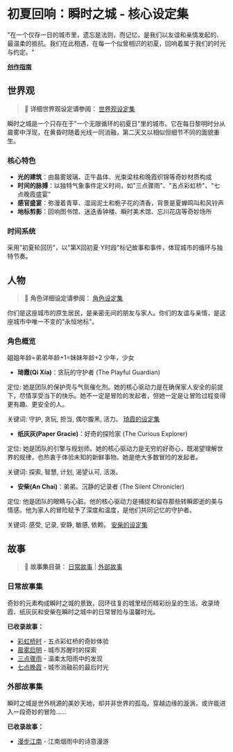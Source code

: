 # **初夏回响：瞬时之城 - 核心设定集**

"在一个仅存一日的城市里，遗忘是法则，而记忆，是我们以友谊和亲情发起的、最温柔的抵抗。我们在此相遇，在每一个似曾相识的初夏，回响着属于我们的时光与约定。"

[**创作指南**](./guidelines/guidelines.md)

## **世界观**

> 📖 **详细世界观设定请参阅：** [世界观设定集](./WorldView.md)

瞬时之城是一个只存在于"一个无限循环的初夏日"里的城市。它在每日黎明时分从晨雾中浮现，在黄昏时随着光线一同消融，第二天又以相似但细节不同的面貌重生。

### **核心特色**
* **光的建筑**：由晨雾玻璃、正午晶体、光束梁柱和晚霞织锦等奇妙材质构成
* **时间的脉搏**：以独特气象事件定义时间，如"三点骤雨"、"五点彩虹桥"、"七点晚霞盛宴"
* **感官盛宴**：弥漫着青草、湿润泥土和栀子花的清香，背景是夏蝉鸣叫和风铃声
* **地标剪影**：回响图书馆、迷迭香钟楼、瞬时美术馆、忘川花店等奇妙场所

### **时间系统**
采用"初夏轮回历"，以"第X回初夏·Y时段"标记故事和事件，体现城市的循环与独特节奏。

## **人物**

> 📖 **角色详细设定请参阅：** [角色设定集](./characters/characters.md)

你们是这座城市的原生居民，是亲密无间的朋友与家人。你们的友谊与亲情，是这座城市中唯一不变的"永恒地标"。

### **角色概览**
姐姐年龄=弟弟年龄+1=妹妹年龄+2
少年，少女

* **琦霞(Qi Xia)**：贪玩的守护者 (The Playful Guardian)

定位: 她是团队的保护壳与气氛催化剂。她的核心驱动力是在确保家人安全的前提下，尽情享受当下的快乐。她不一定是冒险的发起者，但她一定是让冒险过程变得更有趣、更安全的人。

关键词: 守护, 贪玩, 担当, 偶尔腹黑, 活力。
[琦霞的设定集](./characters/QiXia/QiXia.md)

* **纸灰灰(Paper Gracie)**：好奇的探险家 (The Curious Explorer)

定位: 她是团队的引擎与规划师。她的核心驱动力是无穷的好奇心，既渴望理解世界的规律，也热衷于体验未知的新鲜事物。她是绝大多数冒险的发起者。

关键词: 探索, 智慧, 计划, 渴望认可, 活泼。

* **安柴(An Chai)**：弟弟。沉静的记录者 (The Silent Chronicler)

定位: 他是团队的眼睛与心脏。他的核心驱动力是捕捉和留存那些转瞬即逝的美与情感。他为家人的冒险赋予了深度和温度，是他们共同记忆的守护者。

关键词: 感受, 记录, 安静, 敏感, 依赖。
[安柴的设定集](./characters/AnChai/AnChai.md)

## **故事**

> 📖 **故事集目录：** [日常故事](./daily_stories/) | [外部故事](./external_stories/)

### **日常故事集**
奇妙的元素构成瞬时之城的景致，回环往复的城里经历精彩纷呈的生活。收录琦霞、纸灰灰和安柴在瞬时之城中的日常冒险与温馨时光。

**已收录故事：**
* [彩虹桥时](./daily_stories/001_rainbow_bridge.md) - 五点彩虹桥的奇妙体验
* [晨雾启明](./daily_stories/002_morning_mist.md) - 城市苏醒时的探索
* [三点骤雨](./daily_stories/003_sudden_rain.md) - 温柔太阳雨中的发现
* [七点晚霞](./daily_stories/004_evening_glow.md) - 城市消融前的最后时光

### **外部故事集**
瞬时之城是世外桃源的美妙天地，却并非世界的孤岛。穿越边缘的漩涡，或许能进入一段奇妙的冒险......

**已收录故事：**
* [漫步江南](./external_stories/001_漫步江南.md) - 江南烟雨中的诗意漫游